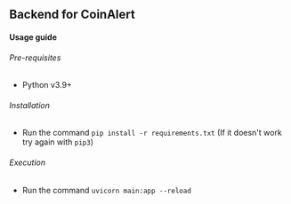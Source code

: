 ## Backend for CoinAlert

#### Usage guide

###### Pre-requisites
- Python v3.9+

###### Installation
- Run the command `pip install -r requirements.txt` (If it doesn't work try again with `pip3`)

###### Execution
- Run the command `uvicorn main:app --reload`